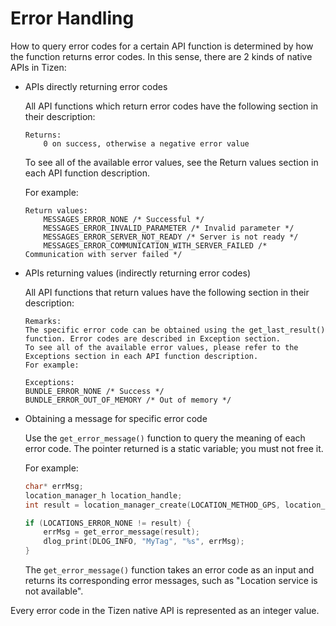 # Error Handling


How to query error codes for a certain API function is determined by how
the function returns error codes. In this sense, there are 2 kinds of
native APIs in Tizen:

-   APIs directly returning error codes

    All API functions which return error codes have the following
    section in their description:

    ```
    Returns:
        0 on success, otherwise a negative error value
    ```

    To see all of the available error values, see the Return values
    section in each API function description.

    For example:

    ```
    Return values:
        MESSAGES_ERROR_NONE /* Successful */
        MESSAGES_ERROR_INVALID_PARAMETER /* Invalid parameter */
        MESSAGES_ERROR_SERVER_NOT_READY /* Server is not ready */
        MESSAGES_ERROR_COMMUNICATION_WITH_SERVER_FAILED /* Communication with server failed */
    ```

- APIs returning values (indirectly returning error codes)

    All API functions that return values have the following section in
    their description:

    ```
    Remarks:
    The specific error code can be obtained using the get_last_result() function. Error codes are described in Exception section.
    To see all of the available error values, please refer to the Exceptions section in each API function description.
    For example:

    Exceptions:
    BUNDLE_ERROR_NONE /* Success */
    BUNDLE_ERROR_OUT_OF_MEMORY /* Out of memory */
    ```

- Obtaining a message for specific error code

    Use the `get_error_message()` function to query the meaning of each
    error code. The pointer returned is a static variable; you must not
    free it.

    For example:

    ```c++
    char* errMsg;
    location_manager_h location_handle;
    int result = location_manager_create(LOCATION_METHOD_GPS, location_handle);

    if (LOCATIONS_ERROR_NONE != result) {
        errMsg = get_error_message(result);
        dlog_print(DLOG_INFO, "MyTag", "%s", errMsg);
    }
    ```

    The `get_error_message()` function takes an error code as an input
    and returns its corresponding error messages, such as "Location
    service is not available".

Every error code in the Tizen native API is represented as an integer
value.
